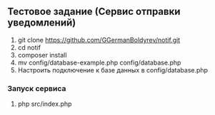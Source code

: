 ## Тестовое задание (Сервис отправки уведомлений)

1) git clone https://github.com/GGermanBoldyrev/notif.git
2) cd notif
3) composer install
4) mv config/database-example.php config/database.php
5) Настроить подключение к базе данных в config/database.php

### Запуск сервиса
1) php src/index.php